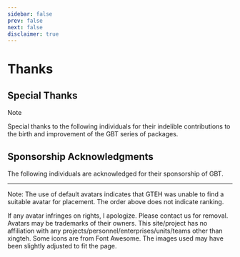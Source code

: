 ```yaml
---
sidebar: false
prev: false
next: false
disclaimer: true
---
```

<script setup>
import { VPTeamMembers } from 'vitepress/theme'

const members = [
  {
    avatar: '/thanks/mojang.png',
    name: 'Mojang Studios',
    title: 'Minecraft Development Team',
    links: [
      { icon: { svg: '<svg xmlns="http://www.w3.org/2000/svg" viewBox="0 0 512 512"><!--!Font Awesome Free 6.5.2 by @fontawesome - https://fontawesome.com License - https://fontawesome.com/license/free Copyright 2024 Fonticons, Inc.--><path d="M352 256c0 22.2-1.2 43.6-3.3 64H163.3c-2.2-20.4-3.3-41.8-3.3-64s1.2-43.6 3.3-64H348.7c2.2 20.4 3.3 41.8 3.3 64zm28.8-64H503.9c5.3 20.5 8.1 41.9 8.1 64s-2.8 43.5-8.1 64H380.8c2.1-20.6 3.2-42 3.2-64s-1.1-43.4-3.2-64zm112.6-32H376.7c-10-63.9-29.8-117.4-55.3-151.6c78.3 20.7 142 77.5 171.9 151.6zm-149.1 0H167.7c6.1-36.4 15.5-68.6 27-94.7c10.5-23.6 22.2-40.7 33.5-51.5C239.4 3.2 248.7 0 256 0s16.6 3.2 27.8 13.8c11.3 10.8 23 27.9 33.5 51.5c11.6 26 20.9 58.2 27 94.7zm-209 0H18.6C48.6 85.9 112.2 29.1 190.6 8.4C165.1 42.6 145.3 96.1 135.3 160zM8.1 192H131.2c-2.1 20.6-3.2 42-3.2 64s1.1 43.4 3.2 64H8.1C2.8 299.5 0 278.1 0 256s2.8-43.5 8.1-64zM194.7 446.6c-11.6-26-20.9-58.2-27-94.6H344.3c-6.1 36.4-15.5 68.6-27 94.6c-10.5 23.6-22.2 40.7-33.5 51.5C272.6 508.8 263.3 512 256 512s-16.6-3.2-27.8-13.8c-11.3-10.8-23-27.9-33.5-51.5zM135.3 352c10 63.9 29.8 117.4 55.3 151.6C112.2 482.9 48.6 426.1 18.6 352H135.3zm358.1 0c-30 74.1-93.6 130.9-171.9 151.6c25.5-34.2 45.2-87.7 55.3-151.6H493.4z"/></svg>' }, link: '//minecraft.net' },
      { icon: 'github', link: '//github.com/mojang' },
      { icon: 'x', link: '//x.com/mojang' },
      { icon: 'youtube', link: '//youtube.com/@minecraft' }
    ]
  },
  {
    avatar: '/thanks/fabric.png',
    name: 'FabricMC',
    title: 'Fabric Development Team',
    links: [
      { icon: { svg: '<svg xmlns="http://www.w3.org/2000/svg" viewBox="0 0 512 512"><!--!Font Awesome Free 6.5.2 by @fontawesome - https://fontawesome.com License - https://fontawesome.com/license/free Copyright 2024 Fonticons, Inc.--><path d="M352 256c0 22.2-1.2 43.6-3.3 64H163.3c-2.2-20.4-3.3-41.8-3.3-64s1.2-43.6 3.3-64H348.7c2.2 20.4 3.3 41.8 3.3 64zm28.8-64H503.9c5.3 20.5 8.1 41.9 8.1 64s-2.8 43.5-8.1 64H380.8c2.1-20.6 3.2-42 3.2-64s-1.1-43.4-3.2-64zm112.6-32H376.7c-10-63.9-29.8-117.4-55.3-151.6c78.3 20.7 142 77.5 171.9 151.6zm-149.1 0H167.7c6.1-36.4 15.5-68.6 27-94.7c10.5-23.6 22.2-40.7 33.5-51.5C239.4 3.2 248.7 0 256 0s16.6 3.2 27.8 13.8c11.3 10.8 23 27.9 33.5 51.5c11.6 26 20.9 58.2 27 94.7zm-209 0H18.6C48.6 85.9 112.2 29.1 190.6 8.4C165.1 42.6 145.3 96.1 135.3 160zM8.1 192H131.2c-2.1 20.6-3.2 42-3.2 64s1.1 43.4 3.2 64H8.1C2.8 299.5 0 278.1 0 256s2.8-43.5 8.1-64zM194.7 446.6c-11.6-26-20.9-58.2-27-94.6H344.3c-6.1 36.4-15.5 68.6-27 94.6c-10.5 23.6-22.2 40.7-33.5 51.5C272.6 508.8 263.3 512 256 512s-16.6-3.2-27.8-13.8c-11.3-10.8-23-27.9-33.5-51.5zM135.3 352c10 63.9 29.8 117.4 55.3 151.6C112.2 482.9 48.6 426.1 18.6 352H135.3zm358.1 0c-30 74.1-93.6 130.9-171.9 151.6c25.5-34.2 45.2-87.7 55.3-151.6H493.4z"/></svg>' }, link: '//fabricmc.net' },
      { icon: 'discord', link: '//discord.gg/v6v4pMv' },
      { icon: 'github', link: '//github.com/FabricMC' }
    ]
  },
  {
    avatar: '/thanks/forge.png',
    name: 'Forge Development LLC',
    title: 'Minecraft Forge Development Team',
    links: [
      { icon: { svg: '<svg xmlns="http://www.w3.org/2000/svg" viewBox="0 0 512 512"><!--!Font Awesome Free 6.5.2 by @fontawesome - https://fontawesome.com License - https://fontawesome.com/license/free Copyright 2024 Fonticons, Inc.--><path d="M352 256c0 22.2-1.2 43.6-3.3 64H163.3c-2.2-20.4-3.3-41.8-3.3-64s1.2-43.6 3.3-64H348.7c2.2 20.4 3.3 41.8 3.3 64zm28.8-64H503.9c5.3 20.5 8.1 41.9 8.1 64s-2.8 43.5-8.1 64H380.8c2.1-20.6 3.2-42 3.2-64s-1.1-43.4-3.2-64zm112.6-32H376.7c-10-63.9-29.8-117.4-55.3-151.6c78.3 20.7 142 77.5 171.9 151.6zm-149.1 0H167.7c6.1-36.4 15.5-68.6 27-94.7c10.5-23.6 22.2-40.7 33.5-51.5C239.4 3.2 248.7 0 256 0s16.6 3.2 27.8 13.8c11.3 10.8 23 27.9 33.5 51.5c11.6 26 20.9 58.2 27 94.7zm-209 0H18.6C48.6 85.9 112.2 29.1 190.6 8.4C165.1 42.6 145.3 96.1 135.3 160zM8.1 192H131.2c-2.1 20.6-3.2 42-3.2 64s1.1 43.4 3.2 64H8.1C2.8 299.5 0 278.1 0 256s2.8-43.5 8.1-64zM194.7 446.6c-11.6-26-20.9-58.2-27-94.6H344.3c-6.1 36.4-15.5 68.6-27 94.6c-10.5 23.6-22.2 40.7-33.5 51.5C272.6 508.8 263.3 512 256 512s-16.6-3.2-27.8-13.8c-11.3-10.8-23-27.9-33.5-51.5zM135.3 352c10 63.9 29.8 117.4 55.3 151.6C112.2 482.9 48.6 426.1 18.6 352H135.3zm358.1 0c-30 74.1-93.6 130.9-171.9 151.6c25.5-34.2 45.2-87.7 55.3-151.6H493.4z"/></svg>' }, link: '//www.forgedevelop.com' },
      { icon: { svg: '<svg xmlns="http://www.w3.org/2000/svg" viewBox="0 0 512 512"><!--!Font Awesome Free 6.5.2 by @fontawesome - https://fontawesome.com License - https://fontawesome.com/license/free Copyright 2024 Fonticons, Inc.--><path d="M352 256c0 22.2-1.2 43.6-3.3 64H163.3c-2.2-20.4-3.3-41.8-3.3-64s1.2-43.6 3.3-64H348.7c2.2 20.4 3.3 41.8 3.3 64zm28.8-64H503.9c5.3 20.5 8.1 41.9 8.1 64s-2.8 43.5-8.1 64H380.8c2.1-20.6 3.2-42 3.2-64s-1.1-43.4-3.2-64zm112.6-32H376.7c-10-63.9-29.8-117.4-55.3-151.6c78.3 20.7 142 77.5 171.9 151.6zm-149.1 0H167.7c6.1-36.4 15.5-68.6 27-94.7c10.5-23.6 22.2-40.7 33.5-51.5C239.4 3.2 248.7 0 256 0s16.6 3.2 27.8 13.8c11.3 10.8 23 27.9 33.5 51.5c11.6 26 20.9 58.2 27 94.7zm-209 0H18.6C48.6 85.9 112.2 29.1 190.6 8.4C165.1 42.6 145.3 96.1 135.3 160zM8.1 192H131.2c-2.1 20.6-3.2 42-3.2 64s1.1 43.4 3.2 64H8.1C2.8 299.5 0 278.1 0 256s2.8-43.5 8.1-64zM194.7 446.6c-11.6-26-20.9-58.2-27-94.6H344.3c-6.1 36.4-15.5 68.6-27 94.6c-10.5 23.6-22.2 40.7-33.5 51.5C272.6 508.8 263.3 512 256 512s-16.6-3.2-27.8-13.8c-11.3-10.8-23-27.9-33.5-51.5zM135.3 352c10 63.9 29.8 117.4 55.3 151.6C112.2 482.9 48.6 426.1 18.6 352H135.3zm358.1 0c-30 74.1-93.6 130.9-171.9 151.6c25.5-34.2 45.2-87.7 55.3-151.6H493.4z"/></svg>' }, link: '//minecraftforge.net' },
      { icon: 'discord', link: '//discord.minecraftforge.net' },
      { icon: 'github', link: '//github.com/MinecraftForge' },
      { icon: 'x', link: '//x.com/ForgeDevTeam' }
    ]
  },
  {
    avatar: '/thanks/neoforge.png',
    name: 'NeoForged',
    title: 'NeoForge Development Team',
    links: [
      { icon: { svg: '<svg xmlns="http://www.w3.org/2000/svg" viewBox="0 0 512 512"><!--!Font Awesome Free 6.5.2 by @fontawesome - https://fontawesome.com License - https://fontawesome.com/license/free Copyright 2024 Fonticons, Inc.--><path d="M352 256c0 22.2-1.2 43.6-3.3 64H163.3c-2.2-20.4-3.3-41.8-3.3-64s1.2-43.6 3.3-64H348.7c2.2 20.4 3.3 41.8 3.3 64zm28.8-64H503.9c5.3 20.5 8.1 41.9 8.1 64s-2.8 43.5-8.1 64H380.8c2.1-20.6 3.2-42 3.2-64s-1.1-43.4-3.2-64zm112.6-32H376.7c-10-63.9-29.8-117.4-55.3-151.6c78.3 20.7 142 77.5 171.9 151.6zm-149.1 0H167.7c6.1-36.4 15.5-68.6 27-94.7c10.5-23.6 22.2-40.7 33.5-51.5C239.4 3.2 248.7 0 256 0s16.6 3.2 27.8 13.8c11.3 10.8 23 27.9 33.5 51.5c11.6 26 20.9 58.2 27 94.7zm-209 0H18.6C48.6 85.9 112.2 29.1 190.6 8.4C165.1 42.6 145.3 96.1 135.3 160zM8.1 192H131.2c-2.1 20.6-3.2 42-3.2 64s1.1 43.4 3.2 64H8.1C2.8 299.5 0 278.1 0 256s2.8-43.5 8.1-64zM194.7 446.6c-11.6-26-20.9-58.2-27-94.6H344.3c-6.1 36.4-15.5 68.6-27 94.6c-10.5 23.6-22.2 40.7-33.5 51.5C272.6 508.8 263.3 512 256 512s-16.6-3.2-27.8-13.8c-11.3-10.8-23-27.9-33.5-51.5zM135.3 352c10 63.9 29.8 117.4 55.3 151.6C112.2 482.9 48.6 426.1 18.6 352H135.3zm358.1 0c-30 74.1-93.6 130.9-171.9 151.6c25.5-34.2 45.2-87.7 55.3-151.6H493.4z"/></svg>' }, link: '//neoforged.net' },
      { icon: 'discord', link: '//discord.neoforged.net' },
      { icon: 'github', link: '//github.com/neoforged/' }
    ]
  },
  {
    avatar: '/thanks/quilt.png',
    name: 'QuiltMC',
    title: 'Quilt Development Team',
    links: [
      { icon: { svg: '<svg xmlns="http://www.w3.org/2000/svg" viewBox="0 0 512 512"><!--!Font Awesome Free 6.5.2 by @fontawesome - https://fontawesome.com License - https://fontawesome.com/license/free Copyright 2024 Fonticons, Inc.--><path d="M352 256c0 22.2-1.2 43.6-3.3 64H163.3c-2.2-20.4-3.3-41.8-3.3-64s1.2-43.6 3.3-64H348.7c2.2 20.4 3.3 41.8 3.3 64zm28.8-64H503.9c5.3 20.5 8.1 41.9 8.1 64s-2.8 43.5-8.1 64H380.8c2.1-20.6 3.2-42 3.2-64s-1.1-43.4-3.2-64zm112.6-32H376.7c-10-63.9-29.8-117.4-55.3-151.6c78.3 20.7 142 77.5 171.9 151.6zm-149.1 0H167.7c6.1-36.4 15.5-68.6 27-94.7c10.5-23.6 22.2-40.7 33.5-51.5C239.4 3.2 248.7 0 256 0s16.6 3.2 27.8 13.8c11.3 10.8 23 27.9 33.5 51.5c11.6 26 20.9 58.2 27 94.7zm-209 0H18.6C48.6 85.9 112.2 29.1 190.6 8.4C165.1 42.6 145.3 96.1 135.3 160zM8.1 192H131.2c-2.1 20.6-3.2 42-3.2 64s1.1 43.4 3.2 64H8.1C2.8 299.5 0 278.1 0 256s2.8-43.5 8.1-64zM194.7 446.6c-11.6-26-20.9-58.2-27-94.6H344.3c-6.1 36.4-15.5 68.6-27 94.6c-10.5 23.6-22.2 40.7-33.5 51.5C272.6 508.8 263.3 512 256 512s-16.6-3.2-27.8-13.8c-11.3-10.8-23-27.9-33.5-51.5zM135.3 352c10 63.9 29.8 117.4 55.3 151.6C112.2 482.9 48.6 426.1 18.6 352H135.3zm358.1 0c-30 74.1-93.6 130.9-171.9 151.6c25.5-34.2 45.2-87.7 55.3-151.6H493.4z"/></svg>' }, link: '//quiltmc.org' },
      { icon: { svg: '<svg xmlns="http://www.w3.org/2000/svg" viewBox="0 0 448 512"><!--!Font Awesome Free 6.5.2 by @fontawesome - https://fontawesome.com License - https://fontawesome.com/license/free Copyright 2024 Fonticons, Inc.--><path d="M96 0C43 0 0 43 0 96V416c0 53 43 96 96 96H384h32c17.7 0 32-14.3 32-32s-14.3-32-32-32V384c17.7 0 32-14.3 32-32V32c0-17.7-14.3-32-32-32H384 96zm0 384H352v64H96c-17.7 0-32-14.3-32-32s14.3-32 32-32zm32-240c0-8.8 7.2-16 16-16H336c8.8 0 16 7.2 16 16s-7.2 16-16 16H144c-8.8 0-16-7.2-16-16zm16 48H336c8.8 0 16 7.2 16 16s-7.2 16-16 16H144c-8.8 0-16-7.2-16-16s7.2-16 16-16z"/></svg>' }, link: '//quiltmc.org/en/usage' },
      { icon: { svg: '<svg xmlns="http://www.w3.org/2000/svg" viewBox="0 0 576 512"><!--!Font Awesome Free 6.5.2 by @fontawesome - https://fontawesome.com License - https://fontawesome.com/license/free Copyright 2024 Fonticons, Inc.--><path d="M249.6 471.5c10.8 3.8 22.4-4.1 22.4-15.5V78.6c0-4.2-1.6-8.4-5-11C247.4 52 202.4 32 144 32C93.5 32 46.3 45.3 18.1 56.1C6.8 60.5 0 71.7 0 83.8V454.1c0 11.9 12.8 20.2 24.1 16.5C55.6 460.1 105.5 448 144 448c33.9 0 79 14 105.6 23.5zm76.8 0C353 462 398.1 448 432 448c38.5 0 88.4 12.1 119.9 22.6c11.3 3.8 24.1-4.6 24.1-16.5V83.8c0-12.1-6.8-23.3-18.1-27.6C529.7 45.3 482.5 32 432 32c-58.4 0-103.4 20-123 35.6c-3.3 2.6-5 6.8-5 11V456c0 11.4 11.7 19.3 22.4 15.5z"/></svg>' }, link: '//wiki.quiltmc.org' },
      { icon: { svg: '<svg xmlns="http://www.w3.org/2000/svg" viewBox="0 0 448 512"><!--!Font Awesome Free 6.5.2 by @fontawesome - https://fontawesome.com License - https://fontawesome.com/license/free Copyright 2024 Fonticons, Inc.--><path d="M225.9 32C103.3 32 0 130.5 0 252.1 0 256 .1 480 .1 480l225.8-.2c122.7 0 222.1-102.3 222.1-223.9C448 134.3 348.6 32 225.9 32zM224 384c-19.4 0-37.9-4.3-54.4-12.1L88.5 392l22.9-75c-9.8-18.1-15.4-38.9-15.4-61 0-70.7 57.3-128 128-128s128 57.3 128 128-57.3 128-128 128z"/></svg>' }, link: '//forum.quiltmc.org' },
      { icon: 'discord', link: '//discord.quiltmc.org' },
      { icon: 'github', link: '//github.com/QuiltMC' },
      { icon: 'mastodon', link: '//tech.lgbt/@quiltmc' },
      { icon: { svg: '<svg xmlns="http://www.w3.org/2000/svg" viewBox="0 0 512 512"><!--!Font Awesome Free 6.5.2 by @fontawesome - https://fontawesome.com License - https://fontawesome.com/license/free Copyright 2024 Fonticons, Inc.--><path d="M391.2 103.5H352.5v109.7h38.6zM285 103H246.4V212.8H285zM120.8 0 24.3 91.4V420.6H140.1V512l96.5-91.4h77.3L487.7 256V0zM449.1 237.8l-77.2 73.1H294.6l-67.6 64v-64H140.1V36.6H449.1z"/></svg>' }, link: '//twitch.tv/quiltmc' }
    ]
  },
  {
    avatar: '/thanks/jonathan_ho.png',
    name: 'Jonathan Ho',
    title: 'Author of Minecraft Transit Railway',
    links: [
      { icon: { svg: '<svg xmlns="http://www.w3.org/2000/svg" viewBox="0 0 512 512"><!--!Font Awesome Free 6.5.2 by @fontawesome - https://fontawesome.com License - https://fontawesome.com/license/free Copyright 2024 Fonticons, Inc.--><path d="M352 256c0 22.2-1.2 43.6-3.3 64H163.3c-2.2-20.4-3.3-41.8-3.3-64s1.2-43.6 3.3-64H348.7c2.2 20.4 3.3 41.8 3.3 64zm28.8-64H503.9c5.3 20.5 8.1 41.9 8.1 64s-2.8 43.5-8.1 64H380.8c2.1-20.6 3.2-42 3.2-64s-1.1-43.4-3.2-64zm112.6-32H376.7c-10-63.9-29.8-117.4-55.3-151.6c78.3 20.7 142 77.5 171.9 151.6zm-149.1 0H167.7c6.1-36.4 15.5-68.6 27-94.7c10.5-23.6 22.2-40.7 33.5-51.5C239.4 3.2 248.7 0 256 0s16.6 3.2 27.8 13.8c11.3 10.8 23 27.9 33.5 51.5c11.6 26 20.9 58.2 27 94.7zm-209 0H18.6C48.6 85.9 112.2 29.1 190.6 8.4C165.1 42.6 145.3 96.1 135.3 160zM8.1 192H131.2c-2.1 20.6-3.2 42-3.2 64s1.1 43.4 3.2 64H8.1C2.8 299.5 0 278.1 0 256s2.8-43.5 8.1-64zM194.7 446.6c-11.6-26-20.9-58.2-27-94.6H344.3c-6.1 36.4-15.5 68.6-27 94.6c-10.5 23.6-22.2 40.7-33.5 51.5C272.6 508.8 263.3 512 256 512s-16.6-3.2-27.8-13.8c-11.3-10.8-23-27.9-33.5-51.5zM135.3 352c10 63.9 29.8 117.4 55.3 151.6C112.2 482.9 48.6 426.1 18.6 352H135.3zm358.1 0c-30 74.1-93.6 130.9-171.9 151.6c25.5-34.2 45.2-87.7 55.3-151.6H493.4z"/></svg>' }, link: '//minecrafttransitrailway.com' },
      { icon: 'discord', link: '//discord.gg/PVZ2nfUaTW' },
      { icon: 'facebook', link: '//www.facebook.com/Minecraft-Transit-Railway-102713049454897' },
      { icon: 'github', link: '//github.com/jonafanho' },
      { icon: 'instagram', link: '//www.instagram.com/minecraft.transit.railway/' },
      { icon: 'x', link: '//twitter.com/MTRMinecraft' },
      { icon: 'youtube', link: '//www.youtube.com/@JonathanHo33' },
      { icon: { svg: '<svg xmlns="http://www.w3.org/2000/svg" viewBox="0 0 512 512"><!--!Font Awesome Free 6.5.2 by @fontawesome - https://fontawesome.com License - https://fontawesome.com/license/free Copyright 2024 Fonticons, Inc.--><path d="M489.7 153.8c-.1-65.4-51-119-110.7-138.3C304.8-8.5 207-5 136.1 28.4C50.3 68.9 23.3 157.7 22.3 246.2C21.5 319 28.7 510.6 136.9 512c80.3 1 92.3-102.5 129.5-152.3c26.4-35.5 60.5-45.5 102.4-55.9c72-17.8 121.1-74.7 121-150z"/></svg>' }, link: '//www.patreon.com/minecraft_transit_railway'},
      { icon: { svg: '<svg xmlns="http://www.w3.org/2000/svg" viewBox="0 0 576 512"><!--!Font Awesome Free 6.5.2 by @fontawesome - https://fontawesome.com License - https://fontawesome.com/license/free Copyright 2024 Fonticons, Inc.--><path d="M249.6 471.5c10.8 3.8 22.4-4.1 22.4-15.5V78.6c0-4.2-1.6-8.4-5-11C247.4 52 202.4 32 144 32C93.5 32 46.3 45.3 18.1 56.1C6.8 60.5 0 71.7 0 83.8V454.1c0 11.9 12.8 20.2 24.1 16.5C55.6 460.1 105.5 448 144 448c33.9 0 79 14 105.6 23.5zm76.8 0C353 462 398.1 448 432 448c38.5 0 88.4 12.1 119.9 22.6c11.3 3.8 24.1-4.6 24.1-16.5V83.8c0-12.1-6.8-23.3-18.1-27.6C529.7 45.3 482.5 32 432 32c-58.4 0-103.4 20-123 35.6c-3.3 2.6-5 6.8-5 11V456c0 11.4 11.7 19.3 22.4 15.5z"/></svg>' }, link: '//wiki.minecrafttransitrailway.com/' }
    ]
  },
  {
    avatar: '/thanks/zbx1425.png',
    name: 'Zbx1425',
    title: 'Author of Nemo\'s Transit Expansion',
    links: [
      { icon: { svg: '<svg xmlns="http://www.w3.org/2000/svg" viewBox="0 0 512 512"><!--!Font Awesome Free 6.5.2 by @fontawesome - https://fontawesome.com License - https://fontawesome.com/license/free Copyright 2024 Fonticons, Inc.--><path d="M352 256c0 22.2-1.2 43.6-3.3 64H163.3c-2.2-20.4-3.3-41.8-3.3-64s1.2-43.6 3.3-64H348.7c2.2 20.4 3.3 41.8 3.3 64zm28.8-64H503.9c5.3 20.5 8.1 41.9 8.1 64s-2.8 43.5-8.1 64H380.8c2.1-20.6 3.2-42 3.2-64s-1.1-43.4-3.2-64zm112.6-32H376.7c-10-63.9-29.8-117.4-55.3-151.6c78.3 20.7 142 77.5 171.9 151.6zm-149.1 0H167.7c6.1-36.4 15.5-68.6 27-94.7c10.5-23.6 22.2-40.7 33.5-51.5C239.4 3.2 248.7 0 256 0s16.6 3.2 27.8 13.8c11.3 10.8 23 27.9 33.5 51.5c11.6 26 20.9 58.2 27 94.7zm-209 0H18.6C48.6 85.9 112.2 29.1 190.6 8.4C165.1 42.6 145.3 96.1 135.3 160zM8.1 192H131.2c-2.1 20.6-3.2 42-3.2 64s1.1 43.4 3.2 64H8.1C2.8 299.5 0 278.1 0 256s2.8-43.5 8.1-64zM194.7 446.6c-11.6-26-20.9-58.2-27-94.6H344.3c-6.1 36.4-15.5 68.6-27 94.6c-10.5 23.6-22.2 40.7-33.5 51.5C272.6 508.8 263.3 512 256 512s-16.6-3.2-27.8-13.8c-11.3-10.8-23-27.9-33.5-51.5zM135.3 352c10 63.9 29.8 117.4 55.3 151.6C112.2 482.9 48.6 426.1 18.6 352H135.3zm358.1 0c-30 74.1-93.6 130.9-171.9 151.6c25.5-34.2 45.2-87.7 55.3-151.6H493.4z"/></svg>' }, link: '//www.zbx1425.cn' },
      { icon: { svg: '<svg xmlns="http://www.w3.org/2000/svg" viewBox="0 0 512 512"><!--!Font Awesome Free 6.5.2 by @fontawesome - https://fontawesome.com License - https://fontawesome.com/license/free Copyright 2024 Fonticons, Inc.--><path d="M488.6 104.1C505.3 122.2 513 143.8 511.9 169.8V372.2C511.5 398.6 502.7 420.3 485.4 437.3C468.2 454.3 446.3 463.2 419.9 464H92C65.6 463.2 43.8 454.2 26.7 436.8C9.7 419.4 .8 396.5 0 368.2V169.8C.8 143.8 9.7 122.2 26.7 104.1C43.8 87.8 65.6 78.8 92 78H121.4L96.1 52.2C90.3 46.5 87.4 39.2 87.4 30.4C87.4 21.6 90.3 14.3 96.1 8.6C101.8 2.9 109.1 0 117.9 0C126.7 0 134 2.9 139.8 8.6L213.1 78H301.1L375.6 8.6C381.7 2.9 389.2 0 398 0C406.8 0 414.1 2.9 419.9 8.6C425.6 14.3 428.5 21.6 428.5 30.4C428.5 39.2 425.6 46.5 419.9 52.2L394.6 78L423.9 78C450.3 78.8 471.9 87.8 488.6 104.1H488.6zM449.8 173.8C449.4 164.2 446.1 156.4 439.1 150.3C433.9 144.2 425.1 140.9 416.4 140.5H96.1C86.5 140.9 78.6 144.2 72.5 150.3C66.3 156.4 63.1 164.2 62.7 173.8V368.2C62.7 377.4 66 385.2 72.5 391.7C79 398.2 86.9 401.5 96.1 401.5H416.4C425.6 401.5 433.4 398.2 439.7 391.7C446 385.2 449.4 377.4 449.8 368.2L449.8 173.8zM185.5 216.5C191.8 222.8 195.2 230.6 195.6 239.7V273C195.2 282.2 191.9 289.9 185.8 296.2C179.6 302.5 171.8 305.7 162.2 305.7C152.6 305.7 144.7 302.5 138.6 296.2C132.5 289.9 129.2 282.2 128.8 273V239.7C129.2 230.6 132.6 222.8 138.9 216.5C145.2 210.2 152.1 206.9 162.2 206.5C171.4 206.9 179.2 210.2 185.5 216.5H185.5zM377 216.5C383.3 222.8 386.7 230.6 387.1 239.7V273C386.7 282.2 383.4 289.9 377.3 296.2C371.2 302.5 363.3 305.7 353.7 305.7C344.1 305.7 336.3 302.5 330.1 296.2C323.1 289.9 320.7 282.2 320.4 273V239.7C320.7 230.6 324.1 222.8 330.4 216.5C336.7 210.2 344.5 206.9 353.7 206.5C362.9 206.9 370.7 210.2 377 216.5H377z"/></svg>' }, link: 'mailto:support@zbx1425.cn' },
      { icon: 'github', link: '//github.com/zbx1425' },
      { icon: { svg: '<svg xmlns="http://www.w3.org/2000/svg" viewBox="0 0 512 512"><!--!Font Awesome Free 6.5.2 by @fontawesome - https://fontawesome.com License - https://fontawesome.com/license/free Copyright 2024 Fonticons, Inc.--><path d="M488.6 104.1C505.3 122.2 513 143.8 511.9 169.8V372.2C511.5 398.6 502.7 420.3 485.4 437.3C468.2 454.3 446.3 463.2 419.9 464H92C65.6 463.2 43.8 454.2 26.7 436.8C9.7 419.4 .8 396.5 0 368.2V169.8C.8 143.8 9.7 122.2 26.7 104.1C43.8 87.8 65.6 78.8 92 78H121.4L96.1 52.2C90.3 46.5 87.4 39.2 87.4 30.4C87.4 21.6 90.3 14.3 96.1 8.6C101.8 2.9 109.1 0 117.9 0C126.7 0 134 2.9 139.8 8.6L213.1 78H301.1L375.6 8.6C381.7 2.9 389.2 0 398 0C406.8 0 414.1 2.9 419.9 8.6C425.6 14.3 428.5 21.6 428.5 30.4C428.5 39.2 425.6 46.5 419.9 52.2L394.6 78L423.9 78C450.3 78.8 471.9 87.8 488.6 104.1H488.6zM449.8 173.8C449.4 164.2 446.1 156.4 439.1 150.3C433.9 144.2 425.1 140.9 416.4 140.5H96.1C86.5 140.9 78.6 144.2 72.5 150.3C66.3 156.4 63.1 164.2 62.7 173.8V368.2C62.7 377.4 66 385.2 72.5 391.7C79 398.2 86.9 401.5 96.1 401.5H416.4C425.6 401.5 433.4 398.2 439.7 391.7C446 385.2 449.4 377.4 449.8 368.2L449.8 173.8zM185.5 216.5C191.8 222.8 195.2 230.6 195.6 239.7V273C195.2 282.2 191.9 289.9 185.8 296.2C179.6 302.5 171.8 305.7 162.2 305.7C152.6 305.7 144.7 302.5 138.6 296.2C132.5 289.9 129.2 282.2 128.8 273V239.7C129.2 230.6 132.6 222.8 138.9 216.5C145.2 210.2 152.1 206.9 162.2 206.5C171.4 206.9 179.2 210.2 185.5 216.5H185.5zM377 216.5C383.3 222.8 386.7 230.6 387.1 239.7V273C386.7 282.2 383.4 289.9 377.3 296.2C371.2 302.5 363.3 305.7 353.7 305.7C344.1 305.7 336.3 302.5 330.1 296.2C323.1 289.9 320.7 282.2 320.4 273V239.7C320.7 230.6 324.1 222.8 330.4 216.5C336.7 210.2 344.5 206.9 353.7 206.5C362.9 206.9 370.7 210.2 377 216.5H377z"/></svg>' }, link: '//space.bilibili.com/12979372' },
      { icon: 'x', link: '//x.com/zbx1425' }
    ]
  },
  {
    avatar: '/thanks/gteh.png',
    name: 'GTEH',
    title: 'Create GBT Series',
    links: [
      { icon: { svg: '<svg xmlns="http://www.w3.org/2000/svg" viewBox="0 0 512 512"><!--!Font Awesome Free 6.5.2 by @fontawesome - https://fontawesome.com License - https://fontawesome.com/license/free Copyright 2024 Fonticons, Inc.--><path d="M352 256c0 22.2-1.2 43.6-3.3 64H163.3c-2.2-20.4-3.3-41.8-3.3-64s1.2-43.6 3.3-64H348.7c2.2 20.4 3.3 41.8 3.3 64zm28.8-64H503.9c5.3 20.5 8.1 41.9 8.1 64s-2.8 43.5-8.1 64H380.8c2.1-20.6 3.2-42 3.2-64s-1.1-43.4-3.2-64zm112.6-32H376.7c-10-63.9-29.8-117.4-55.3-151.6c78.3 20.7 142 77.5 171.9 151.6zm-149.1 0H167.7c6.1-36.4 15.5-68.6 27-94.7c10.5-23.6 22.2-40.7 33.5-51.5C239.4 3.2 248.7 0 256 0s16.6 3.2 27.8 13.8c11.3 10.8 23 27.9 33.5 51.5c11.6 26 20.9 58.2 27 94.7zm-209 0H18.6C48.6 85.9 112.2 29.1 190.6 8.4C165.1 42.6 145.3 96.1 135.3 160zM8.1 192H131.2c-2.1 20.6-3.2 42-3.2 64s1.1 43.4 3.2 64H8.1C2.8 299.5 0 278.1 0 256s2.8-43.5 8.1-64zM194.7 446.6c-11.6-26-20.9-58.2-27-94.6H344.3c-6.1 36.4-15.5 68.6-27 94.6c-10.5 23.6-22.2 40.7-33.5 51.5C272.6 508.8 263.3 512 256 512s-16.6-3.2-27.8-13.8c-11.3-10.8-23-27.9-33.5-51.5zM135.3 352c10 63.9 29.8 117.4 55.3 151.6C112.2 482.9 48.6 426.1 18.6 352H135.3zm358.1 0c-30 74.1-93.6 130.9-171.9 151.6c25.5-34.2 45.2-87.7 55.3-151.6H493.4z"/></svg>' }, link: '//www.gteh.top' },
      { icon: { svg: '<svg xmlns="http://www.w3.org/2000/svg" viewBox="0 0 512 512"><!--!Font Awesome Free 6.5.2 by @fontawesome - https://fontawesome.com License - https://fontawesome.com/license/free Copyright 2024 Fonticons, Inc.--><path d="M48 64C21.5 64 0 85.5 0 112c0 15.1 7.1 29.3 19.2 38.4L236.8 313.6c11.4 8.5 27 8.5 38.4 0L492.8 150.4c12.1-9.1 19.2-23.3 19.2-38.4c0-26.5-21.5-48-48-48H48zM0 176V384c0 35.3 28.7 64 64 64H448c35.3 0 64-28.7 64-64V176L294.4 339.2c-22.8 17.1-54 17.1-76.8 0L0 176z"/></svg>' }, link: 'mailto:gteh@gteh.top' },
      { icon: 'github', link: '//github.com/xinxin2021' }
    ]
  },
  {
    avatar: '/thanks/default.png',
    name: 'TC 59',
    title: 'GBT Series\' Base'
  },
  {
    avatar: '/thanks/default.png',
    name: 'Ministry of Transport of the People\'s Republic of China',
    title: 'GBT Series\' Base'
  },
  {
    avatar: '/thanks/default.png',
    name: 'Everyone who has contributed to the drafting of the GBT usage standards',
    title: 'GBT Series\' Base'
  },
  {
    avatar: '/thanks/xin.jpg',
    name: 'XiN',
    title: 'Assist GTEH in creating GBT series packages'
  },
  {
    avatar: '/thanks/vitepress.png',
    name: 'VitePress',
    title: 'Website\'s Base',
    links: [
      { icon: { svg: '<svg xmlns="http://www.w3.org/2000/svg" viewBox="0 0 512 512"><!--!Font Awesome Free 6.5.2 by @fontawesome - https://fontawesome.com License - https://fontawesome.com/license/free Copyright 2024 Fonticons, Inc.--><path d="M352 256c0 22.2-1.2 43.6-3.3 64H163.3c-2.2-20.4-3.3-41.8-3.3-64s1.2-43.6 3.3-64H348.7c2.2 20.4 3.3 41.8 3.3 64zm28.8-64H503.9c5.3 20.5 8.1 41.9 8.1 64s-2.8 43.5-8.1 64H380.8c2.1-20.6 3.2-42 3.2-64s-1.1-43.4-3.2-64zm112.6-32H376.7c-10-63.9-29.8-117.4-55.3-151.6c78.3 20.7 142 77.5 171.9 151.6zm-149.1 0H167.7c6.1-36.4 15.5-68.6 27-94.7c10.5-23.6 22.2-40.7 33.5-51.5C239.4 3.2 248.7 0 256 0s16.6 3.2 27.8 13.8c11.3 10.8 23 27.9 33.5 51.5c11.6 26 20.9 58.2 27 94.7zm-209 0H18.6C48.6 85.9 112.2 29.1 190.6 8.4C165.1 42.6 145.3 96.1 135.3 160zM8.1 192H131.2c-2.1 20.6-3.2 42-3.2 64s1.1 43.4 3.2 64H8.1C2.8 299.5 0 278.1 0 256s2.8-43.5 8.1-64zM194.7 446.6c-11.6-26-20.9-58.2-27-94.6H344.3c-6.1 36.4-15.5 68.6-27 94.6c-10.5 23.6-22.2 40.7-33.5 51.5C272.6 508.8 263.3 512 256 512s-16.6-3.2-27.8-13.8c-11.3-10.8-23-27.9-33.5-51.5zM135.3 352c10 63.9 29.8 117.4 55.3 151.6C112.2 482.9 48.6 426.1 18.6 352H135.3zm358.1 0c-30 74.1-93.6 130.9-171.9 151.6c25.5-34.2 45.2-87.7 55.3-151.6H493.4z"/></svg>' }, link: '//vitepress.dev' },
      { icon: 'github', link: '//github.com/vuejs/vitepress' }
    ]
  },
  {
    avatar: '/thanks/github.png',
    name: 'GitHub',
    title: 'Website\'s Base',
    links: [
      { icon: { svg: '<svg xmlns="http://www.w3.org/2000/svg" viewBox="0 0 512 512"><!--!Font Awesome Free 6.5.2 by @fontawesome - https://fontawesome.com License - https://fontawesome.com/license/free Copyright 2024 Fonticons, Inc.--><path d="M352 256c0 22.2-1.2 43.6-3.3 64H163.3c-2.2-20.4-3.3-41.8-3.3-64s1.2-43.6 3.3-64H348.7c2.2 20.4 3.3 41.8 3.3 64zm28.8-64H503.9c5.3 20.5 8.1 41.9 8.1 64s-2.8 43.5-8.1 64H380.8c2.1-20.6 3.2-42 3.2-64s-1.1-43.4-3.2-64zm112.6-32H376.7c-10-63.9-29.8-117.4-55.3-151.6c78.3 20.7 142 77.5 171.9 151.6zm-149.1 0H167.7c6.1-36.4 15.5-68.6 27-94.7c10.5-23.6 22.2-40.7 33.5-51.5C239.4 3.2 248.7 0 256 0s16.6 3.2 27.8 13.8c11.3 10.8 23 27.9 33.5 51.5c11.6 26 20.9 58.2 27 94.7zm-209 0H18.6C48.6 85.9 112.2 29.1 190.6 8.4C165.1 42.6 145.3 96.1 135.3 160zM8.1 192H131.2c-2.1 20.6-3.2 42-3.2 64s1.1 43.4 3.2 64H8.1C2.8 299.5 0 278.1 0 256s2.8-43.5 8.1-64zM194.7 446.6c-11.6-26-20.9-58.2-27-94.6H344.3c-6.1 36.4-15.5 68.6-27 94.6c-10.5 23.6-22.2 40.7-33.5 51.5C272.6 508.8 263.3 512 256 512s-16.6-3.2-27.8-13.8c-11.3-10.8-23-27.9-33.5-51.5zM135.3 352c10 63.9 29.8 117.4 55.3 151.6C112.2 482.9 48.6 426.1 18.6 352H135.3zm358.1 0c-30 74.1-93.6 130.9-171.9 151.6c25.5-34.2 45.2-87.7 55.3-151.6H493.4z"/></svg>' }, link: '//github.com' },
      { icon: 'github', link: '//github.com' }
    ]
  },
  {
    avatar: '/thanks/cloudflare.png',
    name: 'Cloudflare',
    title: 'CDN / Anti-DDoS Service Providers',
    links: [
      { icon: { svg: '<svg xmlns="http://www.w3.org/2000/svg" viewBox="0 0 512 512"><!--!Font Awesome Free 6.5.2 by @fontawesome - https://fontawesome.com License - https://fontawesome.com/license/free Copyright 2024 Fonticons, Inc.--><path d="M352 256c0 22.2-1.2 43.6-3.3 64H163.3c-2.2-20.4-3.3-41.8-3.3-64s1.2-43.6 3.3-64H348.7c2.2 20.4 3.3 41.8 3.3 64zm28.8-64H503.9c5.3 20.5 8.1 41.9 8.1 64s-2.8 43.5-8.1 64H380.8c2.1-20.6 3.2-42 3.2-64s-1.1-43.4-3.2-64zm112.6-32H376.7c-10-63.9-29.8-117.4-55.3-151.6c78.3 20.7 142 77.5 171.9 151.6zm-149.1 0H167.7c6.1-36.4 15.5-68.6 27-94.7c10.5-23.6 22.2-40.7 33.5-51.5C239.4 3.2 248.7 0 256 0s16.6 3.2 27.8 13.8c11.3 10.8 23 27.9 33.5 51.5c11.6 26 20.9 58.2 27 94.7zm-209 0H18.6C48.6 85.9 112.2 29.1 190.6 8.4C165.1 42.6 145.3 96.1 135.3 160zM8.1 192H131.2c-2.1 20.6-3.2 42-3.2 64s1.1 43.4 3.2 64H8.1C2.8 299.5 0 278.1 0 256s2.8-43.5 8.1-64zM194.7 446.6c-11.6-26-20.9-58.2-27-94.6H344.3c-6.1 36.4-15.5 68.6-27 94.6c-10.5 23.6-22.2 40.7-33.5 51.5C272.6 508.8 263.3 512 256 512s-16.6-3.2-27.8-13.8c-11.3-10.8-23-27.9-33.5-51.5zM135.3 352c10 63.9 29.8 117.4 55.3 151.6C112.2 482.9 48.6 426.1 18.6 352H135.3zm358.1 0c-30 74.1-93.6 130.9-171.9 151.6c25.5-34.2 45.2-87.7 55.3-151.6H493.4z"/></svg>' }, link: '//cloudflare.com' },
      { icon: 'facebook', link: '//www.facebook.com/cloudflare' },
      { icon: 'instagram', link: '//instagram.com/cloudflare' },
      { icon: 'linkedin', link: '//www.linkedin.com/company/cloudflare' },
      { icon: 'x', link: '//twitter.com/cloudflare' },
      { icon: 'youtube', link: '//www.youtube.com/cloudflare' },
      { icon: { svg: '<svg xmlns="http://www.w3.org/2000/svg" viewBox="0 0 512 512"><!--!Font Awesome Free 6.5.2 by @fontawesome - https://fontawesome.com License - https://fontawesome.com/license/free Copyright 2024 Fonticons, Inc.--><path d="M407 177.6c7.6-24-13.4-46.8-37.4-41.7-22 4.8-28.8-28.1-7.1-32.8 50.1-10.9 92.3 37.1 76.5 84.8-6.8 21.2-38.8 10.8-32-10.3zM214.8 446.7C108.5 446.7 0 395.3 0 310.4c0-44.3 28-95.4 76.3-143.7C176 67 279.5 65.8 249.9 161c-4 13.1 12.3 5.7 12.3 6 79.5-33.6 140.5-16.8 114 51.4-3.7 9.4 1.1 10.9 8.3 13.1 135.7 42.3 34.8 215.2-169.7 215.2zm143.7-146.3c-5.4-55.7-78.5-94-163.4-85.7-84.8 8.6-148.8 60.3-143.4 116s78.5 94 163.4 85.7c84.8-8.6 148.8-60.3 143.4-116zM347.9 35.1c-25.9 5.6-16.8 43.7 8.3 38.3 72.3-15.2 134.8 52.8 111.7 124-7.4 24.2 29.1 37 37.4 12 31.9-99.8-55.1-195.9-157.4-174.3zm-78.5 311c-17.1 38.8-66.8 60-109.1 46.3-40.8-13.1-58-53.4-40.3-89.7 17.7-35.4 63.1-55.4 103.4-45.1 42 10.8 63.1 50.2 46 88.5zm-86.3-30c-12.9-5.4-30 .3-38 12.9-8.3 12.9-4.3 28 8.6 34 13.1 6 30.8 .3 39.1-12.9 8-13.1 3.7-28.3-9.7-34zm32.6-13.4c-5.1-1.7-11.4 .6-14.3 5.4-2.9 5.1-1.4 10.6 3.7 12.9 5.1 2 11.7-.3 14.6-5.4 2.8-5.2 1.1-10.9-4-12.9z"/></svg>' }, link: '//weibo.com/u/7349732082' },
      { icon: { svg: '<svg viewBox="0 0 600 600"><path d="M170.54 148.13v217.54l23.43.01 7.71 26.37 42.01-26.37h49.53V148.13H170.54zm97.75 193.93h-27.94l-27.9 17.51-5.08-17.47-11.9-.04V171.75h72.82v170.31zm-118.46-94.39H97.5c1.74-27.1 2.2-51.59 2.2-73.46h51.16s1.97-22.56-8.58-22.31h-88.5c3.49-13.12 7.87-26.66 13.12-40.67 0 0-24.07 0-32.27 21.57-3.39 8.9-13.21 43.14-30.7 78.12 5.89-.64 25.37-1.18 36.84-22.21 2.11-5.89 2.51-6.66 5.14-14.53h28.87c0 10.5-1.2 66.88-1.68 73.44H20.83c-11.74 0-15.56 23.62-15.56 23.62h65.58C66.45 321.1 42.83 363.12 0 396.34c20.49 5.85 40.91-.93 51-9.9 0 0 22.98-20.9 35.59-69.25l53.96 64.94s7.91-26.89-1.24-39.99c-7.58-8.92-28.06-33.06-36.79-41.81L87.9 311.95c4.36-13.98 6.99-27.55 7.87-40.67h61.65s-.09-23.62-7.59-23.62v.01zm412.02-1.6c20.83-25.64 44.98-58.57 44.98-58.57s-18.65-14.8-27.38-4.06c-6 8.15-36.83 48.2-36.83 48.2l19.23 14.43zm-150.09-59.09c-9.01-8.25-25.91 2.13-25.91 2.13s39.52 55.04 41.12 57.45l19.46-13.73s-25.67-37.61-34.66-45.86h-.01zM640 258.35c-19.78 0-130.91.93-131.06.93v-101c4.81 0 12.42-.4 22.85-1.2 40.88-2.41 70.13-4 87.77-4.81 0 0 12.22-27.19-.59-33.44-3.07-1.18-23.17 4.58-23.17 4.58s-165.22 16.49-232.36 18.05c1.6 8.82 7.62 17.08 15.78 19.55 13.31 3.48 22.69 1.7 49.15.89 24.83-1.6 43.68-2.43 56.51-2.43v99.81H351.41s2.82 22.31 25.51 22.85h107.94v70.92c0 13.97-11.19 21.99-24.48 21.12-14.08.11-26.08-1.15-41.69-1.81 1.99 3.97 6.33 14.39 19.31 21.84 9.88 4.81 16.17 6.57 26.02 6.57 29.56 0 45.67-17.28 44.89-45.31v-73.32h122.36c9.68 0 8.7-23.78 8.7-23.78l.03-.01z"></path></svg>' }, link: '//www.zhihu.com/org/cloudflare-94' }
    ]
  },
  {
    avatar: '/thanks/default.png',
    name: 'All users',
    title: 'Power'
  }
]

const sponsor = [
  {
    avatar: '//www.mtrbbs.top/uc_server/avatar.php?uid=1116&size=big',
    name: 'TEY0089',
    title: 'Sponsored on June 4, 2024'
  },
  {
    avatar: '/thanks/sponsor/202406/shubaoxiong.jpg',
    name: '树抱熊',
    title: 'Sponsored on June 23, 2024'
  },
  {
    avatar: '/thanks/sponsor/202406/fxhy.jpg',
    name: 'FXhY',
    title: 'Sponsored on June 23, 2024'
  },
  {
    avatar: '/thanks/sponsor/202408/ximiaomiaojun.jpg',
    name: '西喵喵君',
    title: 'Sponsored on August 29, 2024'
  }
]
</script>

# Thanks

## Special Thanks

> [!NOTE]
> Special thanks to the following individuals for their indelible contributions to the birth and improvement of the GBT series of packages.

<VPTeamMembers size="small" :members="members" />

## Sponsorship Acknowledgments

The following individuals are acknowledged for their sponsorship of GBT.

<VPTeamMembers size="small" :members="sponsor" />

---

Note: The use of default avatars indicates that GTEH was unable to find a suitable avatar for placement. The order above does not indicate ranking.

If any avatar infringes on rights, I apologize. Please contact us for removal. Avatars may be trademarks of their owners. This site/project has no affiliation with any projects/personnel/enterprises/units/teams other than xingteh. Some icons are from Font Awesome. The images used may have been slightly adjusted to fit the page.